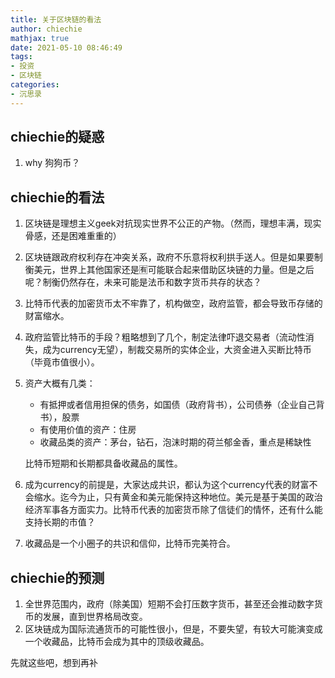 ```yaml
---
title: 关于区块链的看法
author: chiechie
mathjax: true
date: 2021-05-10 08:46:49
tags:
- 投资
- 区块链
categories: 
- 沉思录
---
```


## chiechie的疑惑

1. why 狗狗币？


## chiechie的看法

1. 区块链是理想主义geek对抗现实世界不公正的产物。（然而，理想丰满，现实骨感，还是困难重重的）
2. 区块链跟政府权利存在冲突关系，政府不乐意将权利拱手送人。但是如果要制衡美元，世界上其他国家还是🈶️可能联合起来借助区块链的力量。但是之后呢？制衡仍然存在，未来可能是法币和数字货币共存的状态？
3. 比特币代表的加密货币太不牢靠了，机构做空，政府监管，都会导致币存储的财富缩水。
4. 政府监管比特币的手段？粗略想到了几个，制定法律吓退交易者（流动性消失，成为currency无望），制裁交易所的实体企业，大资金进入买断比特币（毕竟市值很小）。
5. 资产大概有几类：
   - 有抵押或者信用担保的债务，如国债（政府背书），公司债券（企业自己背书），股票
   - 有使用价值的资产：住房
   - 收藏品类的资产：茅台，钻石，泡沫时期的荷兰郁金香，重点是稀缺性
    
    比特币短期和长期都具备收藏品的属性。
6. 成为currency的前提是，大家达成共识，都认为这个currency代表的财富不会缩水。迄今为止，只有黄金和美元能保持这种地位。美元是基于美国的政治经济军事各方面实力。比特币代表的加密货币除了信徒们的情怀，还有什么能支持长期的市值？
7. 收藏品是一个小圈子的共识和信仰，比特币完美符合。


## chiechie的预测

1. 全世界范围内，政府（除美国）短期不会打压数字货币，甚至还会推动数字货币的发展，直到世界格局改变。
2. 区块链成为国际流通货币的可能性很小，但是，不要失望，有较大可能演变成一个收藏品，比特币会成为其中的顶级收藏品。

先就这些吧，想到再补
